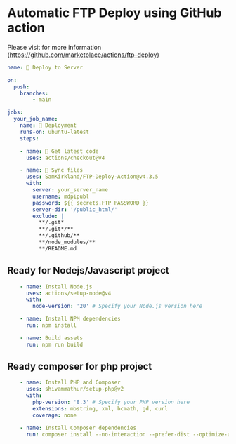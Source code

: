 # Automatic FTP Deploy using GitHub action

Please visit for more information (https://github.com/marketplace/actions/ftp-deploy)

```yml
name: 🚀 Deploy to Server

on:
  push: 
    branches: 
        - main

jobs:
  your_job_name:
    name: 🎉 Deployment
    runs-on: ubuntu-latest
    steps:

    - name: 🚚 Get latest code
      uses: actions/checkout@v4

    - name: 📂 Sync files
      uses: SamKirkland/FTP-Deploy-Action@v4.3.5
      with:
        server: your_server_name
        username: mdpipubl
        password: ${{ secrets.FTP_PASSWORD }}
        server-dir: '/public_html/'
        exclude: |
          **/.git*
          **/.git*/**
          **/.github/**
          **/node_modules/**
          **/README.md
```

## Ready for Nodejs/Javascript project
```yml
    - name: Install Node.js
      uses: actions/setup-node@v4
      with:
        node-version: '20' # Specify your Node.js version here

    - name: Install NPM dependencies
      run: npm install

    - name: Build assets
      run: npm run build
```

## Ready composer for php project 
```yml
    - name: Install PHP and Composer
      uses: shivammathur/setup-php@v2
      with:
        php-version: '8.3' # Specify your PHP version here
        extensions: mbstring, xml, bcmath, gd, curl
        coverage: none

    - name: Install Composer dependencies
      run: composer install --no-interaction --prefer-dist --optimize-autoloader
```
